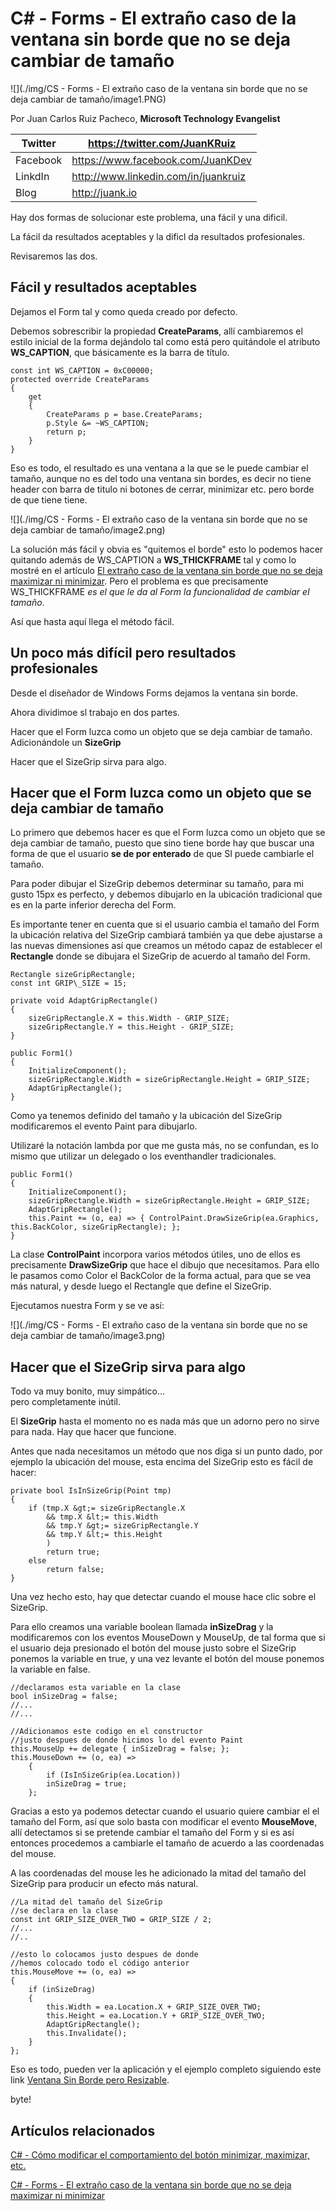 <properties
	pageTitle="C# - Forms – El extraño caso de la ventana sin borde que no se deja cambiar de tamaño"
	description="C# - Forms – El extraño caso de la ventana sin borde que no se deja cambiar de tamaño"
	services="net-dev"
	documentationCenter=""
	authors="andygonusa"
	manager=""
	editor="andygonusa"/>

<tags
	ms.service="net-dev"
	ms.workload="CS"
	ms.tgt_pltfrm="na"
	ms.devlang="na"
	ms.topic="how-to-article"
	ms.date="05/17/2016"
	ms.author="andygonusa"/>


# C\# - Forms - El extraño caso de la ventana sin borde que no se deja cambiar de tamaño


![](./img/CS - Forms - El extraño caso de la ventana sin borde que no se deja cambiar de tamaño/image1.PNG)
    

Por Juan Carlos Ruiz Pacheco, **Microsoft Technology Evangelist**

  Twitter   | <https://twitter.com/JuanKRuiz>
  ----------| ----------------------------------------
  Facebook  | <https://www.facebook.com/JuanKDev>
  LinkdIn   | <http://www.linkedin.com/in/juankruiz>
  Blog      | <http://juank.io>

Hay dos formas de solucionar este problema, una fácil y una dificil.

La fácil da resultados aceptables y la dificl da resultados
profesionales.

Revisaremos las dos.

Fácil y resultados aceptables
-----------------------------

Dejamos el Form tal y como queda creado por defecto.

Debemos sobrescribir la propiedad **CreateParams**, allí cambiaremos el
estilo inicial de la forma dejándolo tal como está pero quitándole el
atributo **WS\_CAPTION**, que básicamente es la barra de título.


    const int WS_CAPTION = 0xC00000;
    protected override CreateParams
    {
        get
        {
            CreateParams p = base.CreateParams;
            p.Style &= ~WS_CAPTION;
            return p;
        }
    }

Eso es todo, el resultado es una ventana a la que se le puede cambiar el
tamaño, aunque no es del todo una ventana sin bordes, es decir no tiene
header con barra de titulo ni botones de cerrar, minimizar etc. pero
borde de que tiene tiene.

![](./img/CS - Forms - El extraño caso de la ventana sin borde que no se deja cambiar de tamaño/image2.png)


La solución más fácil y obvia es "quitemos el borde" esto lo podemos
hacer quitando además de WS\_CAPTION a **WS\_THICKFRAME** tal y como lo
mostré en el artículo [El extraño caso de la ventana sin borde que no se
deja maximizar ni
minimizar](http://juank.io/extrano-caso-ventana-sin-borde-no-deja-maximizar-minimizar/).
Pero el problema es que precisamente WS\_THICKFRAME *es el que le da al
Form la funcionalidad de cambiar el tamaño*.

Así que hasta aquí llega el método fácil.

Un poco más difícil pero resultados profesionales
-------------------------------------------------

Desde el diseñador de Windows Forms dejamos la ventana sin borde.

Ahora dividimoe sl trabajo en dos partes.

Hacer que el Form luzca como un objeto que se deja cambiar de tamaño.
Adicionándole un **SizeGrip**

Hacer que el SizeGrip sirva para algo.

Hacer que el Form luzca como un objeto que se deja cambiar de tamaño
--------------------------------------------------------------------

Lo primero que debemos hacer es que el Form luzca como un objeto que se
deja cambiar de tamaño, puesto que sino tiene borde hay que buscar una
forma de que el usuario **se de por enterado** de que SI puede cambiarle
el tamaño.

Para poder dibujar el SizeGrip debemos determinar su tamaño, para mi
gusto 15px es perfecto, y debemos dibujarlo en la ubicación tradicional
que es en la parte inferior derecha del Form.

Es importante tener en cuenta que si el usuario cambia el tamaño del
Form la ubicación relativa del SizeGrip cambiará también ya que debe
ajustarse a las nuevas dimensiones así que creamos un método capaz de
establecer el **Rectangle** donde se dibujara el SizeGrip de acuerdo al
tamaño del Form.


    Rectangle sizeGripRectangle;
    const int GRIP\_SIZE = 15;

    private void AdaptGripRectangle()
    {
        sizeGripRectangle.X = this.Width - GRIP_SIZE;
        sizeGripRectangle.Y = this.Height - GRIP_SIZE;
    }

    public Form1()
    {
        InitializeComponent();
        sizeGripRectangle.Width = sizeGripRectangle.Height = GRIP_SIZE;
        AdaptGripRectangle();
    }

Como ya tenemos definido del tamaño y la ubicación del SizeGrip
modificaremos el evento Paint para dibujarlo.

Utilizaré la notación lambda por que me gusta más, no se confundan, es
lo mismo que utilizar un delegado o los eventhandler tradicionales.



    public Form1()
    {
        InitializeComponent();
        sizeGripRectangle.Width = sizeGripRectangle.Height = GRIP_SIZE;
        AdaptGripRectangle();
        this.Paint += (o, ea) => { ControlPaint.DrawSizeGrip(ea.Graphics, this.BackColor, sizeGripRectangle); };
    }

La clase **ControlPaint** incorpora varios métodos útiles, uno de ellos
es precisamente **DrawSizeGrip** que hace el dibujo que necesitamos.
Para ello le pasamos como Color el BackColor de la forma actual, para
que se vea más natural, y desde luego el Rectangle que define el
SizeGrip.

Ejecutamos nuestra Form y se ve así:

![](./img/CS - Forms - El extraño caso de la ventana sin borde que no se deja cambiar de tamaño/image3.png)


Hacer que el SizeGrip sirva para algo
-------------------------------------

Todo va muy bonito, muy simpático...\
pero completamente inútil.

El **SizeGrip** hasta el momento no es nada más que un adorno pero no
sirve para nada. Hay que hacer que funcione.

Antes que nada necesitamos un método que nos diga si un punto dado, por
ejemplo la ubicación del mouse, esta encima del SizeGrip esto es fácil
de hacer:



    private bool IsInSizeGrip(Point tmp)
    {
        if (tmp.X &gt;= sizeGripRectangle.X
            && tmp.X &lt;= this.Width
            && tmp.Y &gt;= sizeGripRectangle.Y
            && tmp.Y &lt;= this.Height
            )
            return true;
        else
            return false;
    }

Una vez hecho esto, hay que detectar cuando el mouse hace clic sobre el
SizeGrip.

Para ello creamos una variable boolean llamada **inSizeDrag** y la
modificaremos con los eventos MouseDown y MouseUp, de tal forma que si
el usuario deja presionado el botón del mouse justo sobre el SizeGrip
ponemos la variable en true, y una vez levante el botón del mouse
ponemos la variable en false.



    //declaramos esta variable en la clase
    bool inSizeDrag = false;
    //...
    //...

    //Adicionamos este codigo en el constructor
    //justo despues de donde hicimos lo del evento Paint
    this.MouseUp += delegate { inSizeDrag = false; };
    this.MouseDown += (o, ea) =>
        {
            if (IsInSizeGrip(ea.Location))
            inSizeDrag = true;
        };

Gracias a esto ya podemos detectar cuando el usuario quiere cambiar el
el tamaño del Form, así que solo basta con modificar el evento
**MouseMove**, allí detectamos si se pretende cambiar el tamaño del Form
y si es así entonces procedemos a cambiarle el tamaño de acuerdo a las
coordenadas del mouse.

A las coordenadas del mouse les he adicionado la mitad del tamaño del
SizeGrip para producir un efecto más natural.



    //La mitad del tamaño del SizeGrip
    //se declara en la clase
    const int GRIP_SIZE_OVER_TWO = GRIP_SIZE / 2;
    //...
    //..

    //esto lo colocamos justo despues de donde
    //hemos colocado todo el código anterior
    this.MouseMove += (o, ea) =>
    {
        if (inSizeDrag)
        {
            this.Width = ea.Location.X + GRIP_SIZE_OVER_TWO;
            this.Height = ea.Location.Y + GRIP_SIZE_OVER_TWO;
            AdaptGripRectangle();
            this.Invalidate();
        }
    };

Eso es todo, pueden ver la aplicación y el ejemplo completo siguiendo
este link [Ventana Sin Borde pero
Resizable](https://3ca0xg.bn1301.livefilestore.com/y2p7KeHzUBSZxStWEeYrgmALiGhgxSbJnyakDJe-n2gvDFAM3fYDNgTdbzSkGbvNXJoKW6Ee-mllGKrFc5Wm2KaBQ/VentanaSinBordeResizable.rar?download&psid=1).

byte!

Artículos relacionados
----------------------

[C\# - Cómo modificar el comportamiento del botón minimizar, maximizar,
etc.](http://juank.io/csharp-c-como-modificar-comportamiento-boton-minimizar-maximizar/)

[C\# - Forms - El extraño caso de la ventana sin borde que no se deja
maximizar ni
minimizar](http://juank.io/extrano-caso-ventana-sin-borde-no-deja-maximizar-minimizar/)
